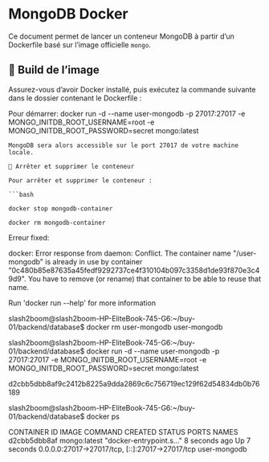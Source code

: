 # MongoDB Docker

Ce document permet de lancer un conteneur MongoDB à partir d’un Dockerfile basé sur l’image officielle `mongo`.

## 🔧 Build de l’image

Assurez-vous d’avoir Docker installé, puis exécutez la commande suivante dans le dossier contenant le Dockerfile :

Pour démarrer: docker run -d   --name user-mongodb   -p 27017:27017   -e MONGO_INITDB_ROOT_USERNAME=root   -e MONGO_INITDB_ROOT_PASSWORD=secret   mongo:latest

```
MongoDB sera alors accessible sur le port 27017 de votre machine locale.

🛑 Arrêter et supprimer le conteneur

Pour arrêter et supprimer le conteneur :

```bash

docker stop mongodb-container

docker rm mongodb-container

```


Erreur fixed:

docker: Error response from daemon: Conflict. The container name "/user-mongodb" is already in use by container "0c480b85e87635a45fedf9292737ce4f310104b097c3358d1de93f870e3c49d9". You have to remove (or rename) that container to be able to reuse that name.

Run 'docker run --help' for more information

slash2boom@slash2boom-HP-EliteBook-745-G6:~/buy-01/backend/database$ docker rm user-mongodb
user-mongodb

slash2boom@slash2boom-HP-EliteBook-745-G6:~/buy-01/backend/database$ docker run -d   --name user-mongodb   -p 27017:27017   -e MONGO_INITDB_ROOT_USERNAME=root   -e MONGO_INITDB_ROOT_PASSWORD=secret   mongo:latest

d2cbb5dbb8af9c2412b8225a9dda2869c6c756719ec129f62d54834db0b76189

slash2boom@slash2boom-HP-EliteBook-745-G6:~/buy-01/backend/database$ docker ps

CONTAINER ID   IMAGE          COMMAND                  CREATED         STATUS         PORTS                                             NAMES
d2cbb5dbb8af   mongo:latest   "docker-entrypoint.s…"   8 seconds ago   Up 7 seconds   0.0.0.0:27017->27017/tcp, [::]:27017->27017/tcp   user-mongodb
